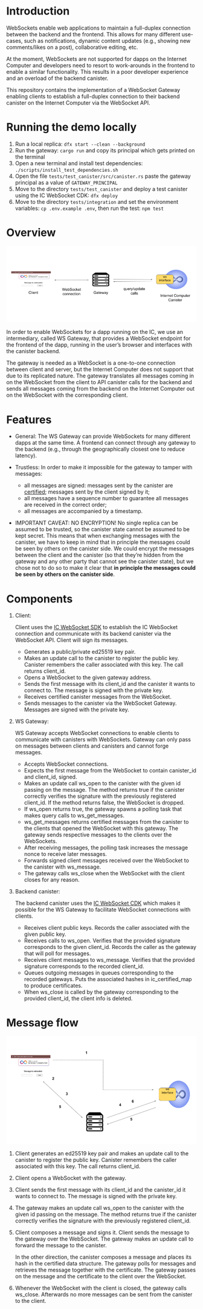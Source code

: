 # Introduction

WebSockets enable web applications to maintain a full-duplex connection between the backend and the frontend. This allows for many different use-cases, such as notifications, dynamic content updates (e.g., showing new comments/likes on a post), collaborative editing, etc.

At the moment, WebSockets are not supported for dapps on the Internet Computer and developers need to resort to work-arounds in the frontend to enable a similar functionality. This results in a poor developer experience and an overload of the backend canister.

This repository contains the implementation of a WebSocket Gateway enabling clients to establish a full-duplex connection to their backend canister on the Internet Computer via the WebSocket API.

# Running the demo locally

1. Run a local replica: `dfx start --clean --background`
2. Run the gateway: `cargo run` and copy its principal which gets printed on the terminal
3. Open a new terminal and install test dependencies: `./scripts/install_test_dependencies.sh`
4. Open the file `tests/test_canister/src/canister.rs` paste the gateway principal as a value of `GATEWAY_PRINCIPAL`
5. Move to the directory `tests/test_canister` and deploy a test canister using the IC WebSocket CDK: `dfx deploy`
6. Move to the directory `tests/integration` and set the environment variables: `cp .env.example .env`, then run the test: `npm test`

# Overview

![](./docs/images/image2.png)

In order to enable WebSockets for a dapp running on the IC, we use an intermediary, called WS Gateway, that provides a WebSocket endpoint for the frontend of the dapp, running in the user’s browser and interfaces with the canister backend.

The gateway is needed as a WebSocket is a one-to-one connection between client and server, but the Internet Computer does not support that due to its replicated nature. The gateway translates all messages coming in on the WebSocket from the client to API canister calls for the backend and sends all messages coming from the backend on the Internet Computer out on the WebSocket with the corresponding client.

# Features

-   General: The WS Gateway can provide WebSockets for many different dapps at the same time. A frontend can connect through any gateway to the backend (e.g., through the geographically closest one to reduce latency).
-   Trustless: In order to make it impossible for the gateway to tamper with messages:

    -   all messages are signed: messages sent by the canister are [certified](https://internetcomputer.org/how-it-works/response-certification/); messages sent by the client signed by it;
    -   all messages have a sequence number to guarantee all messages are received in the correct order;
    -   all messages are accompanied by a timestamp.

-   IMPORTANT CAVEAT: NO ENCRYPTION!
    No single replica can be assumed to be trusted, so the canister state cannot be assumed to be kept secret. This means that when exchanging messages with the canister, we have to keep in mind that in principle the messages could be seen by others on the canister side.
    We could encrypt the messages between the client and the canister (so that they’re hidden from the gateway and any other party that cannot see the canister state), but we chose not to do so to make it clear that **in principle the messages could be seen by others on the canister side**.

# Components

1. Client:

    Client uses the [IC WebSocket SDK](https://github.com/omnia-network/ic-websocket-sdk-js) to establish the IC WebSocket connection and communicate with its backend canister via the WebSocket API. Client will sign its messages.

    - Generates a public/private ed25519 key pair.
    - Makes an update call to the canister to register the public key. Canister remembers the caller associated with this key. The call returns client_id.
    - Opens a WebSocket to the given gateway address.
    - Sends the first message with its client_id and the canister it wants to connect to. The message is signed with the private key.
    - Receives certified canister messages from the WebSocket.
    - Sends messages to the canister via the WebSocket Gateway. Messages are signed with the private key.

2. WS Gateway:

    WS Gateway accepts WebSocket connections to enable clients to communicate with canisters with WebSockets. Gateway can only pass on messages between clients and canisters and cannot forge messages.

    - Accepts WebSocket connections.
    - Expects the first message from the WebSocket to contain canister_id and client_id, signed.
    - Makes an update call ws_open to the canister with the given id passing on the message. The method returns true if the canister correctly verifies the signature with the previously registered client_id. If the method returns false, the WebSocket is dropped.
    - If ws_open returns true, the gateway spawns a polling task that makes query calls to ws_get_messages.
    - ws_get_messages returns certified messages from the canister to the clients that opened the WebSocket with this gateway. The gateway sends respective messages to the clients over the WebSockets.
    - After receiving messages, the polling task increases the message nonce to receive later messages.
    - Forwards signed client messages received over the WebSocket to the canister with ws_message.
    - The gateway calls ws_close when the WebSocket with the client closes for any reason.

3. Backend canister:

    The backend canister uses the [IC WebSocket CDK](https://github.com/omnia-network/ic-websocket-cdk-rs) which makes it possible for the WS Gateway to facilitate WebSocket connections with clients.

    - Receives client public keys. Records the caller associated with the given public key.
    - Receives calls to ws_open. Verifies that the provided signature corresponds to the given client_id. Records the caller as the gateway that will poll for messages.
    - Receives client messages to ws_message. Verifies that the provided signature corresponds to the recorded client_id.
    - Queues outgoing messages in queues corresponding to the recorded gateways. Puts the associated hashes in ic_certified_map to produce certificates.
    - When ws_close is called by the gateway corresponding to the provided client_id, the client info is deleted.

# Message flow

![](./docs/images/image1.png)

1. Client generates an ed25519 key pair and makes an update call to the canister to register the public key. Canister remembers the caller associated with this key. The call returns client_id.
2. Client opens a WebSocket with the gateway.
3. Client sends the first message with its client_id and the canister_id it wants to connect to. The message is signed with the private key.
4. The gateway makes an update call ws_open to the canister with the given id passing on the message. The method returns true if the canister correctly verifies the signature with the previously registered client_id.
5. Client composes a message and signs it. Client sends the message to the gateway over the WebSocket. The gateway makes an update call to forward the message to the canister.

    In the other direction, the canister composes a message and places its hash in the certified data structure. The gateway polls for messages and retrieves the message together with the certificate. The gateway passes on the message and the certificate to the client over the WebSocket.

6. Whenever the WebSocket with the client is closed, the gateway calls ws_close. Afterwards no more messages can be sent from the canister to the client.
